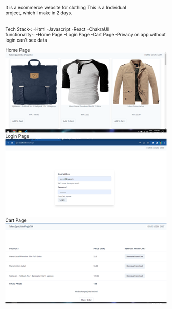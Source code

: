 It is a ecommerce website for clothing This is a Individual<br/>
project, which I make in 2 days.
<br/>
<br/>
<br/>
Tech Stack-:
-Html
-Javascript
-React
-ChakraUI
<br/>
functionality-:
-Home Page
-Login Page
-Cart Page
-Privacy on app without login can't see data



Home Page
<img src="homepage.png"/>
Login Page
<img src="login.png"/>
Cart Page
<img src="Cartpage.png"/>

